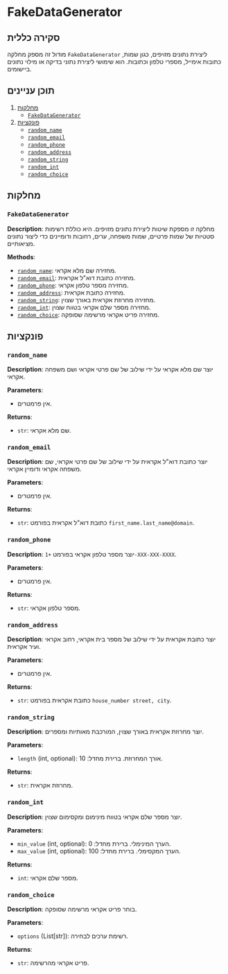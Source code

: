 # FakeDataGenerator

## סקירה כללית

מודול זה מספק מחלקה `FakeDataGenerator` ליצירת נתונים מזויפים, כגון שמות, כתובות אימייל, מספרי טלפון וכתובות. הוא שימושי ליצירת נתוני בדיקה או מילוי נתונים ביישומים.

## תוכן עניינים

1. [מחלקות](#מחלקות)
   - [`FakeDataGenerator`](#FakeDataGenerator)
2. [פונקציות](#פונקציות)
   - [`random_name`](#random_name)
   - [`random_email`](#random_email)
   - [`random_phone`](#random_phone)
   - [`random_address`](#random_address)
   - [`random_string`](#random_string)
   - [`random_int`](#random_int)
   - [`random_choice`](#random_choice)

## מחלקות

### `FakeDataGenerator`

**Description**: מחלקה זו מספקת שיטות ליצירת נתונים מזויפים. היא כוללת רשימות סטטיות של שמות פרטיים, שמות משפחה, ערים, רחובות ודומיינים כדי ליצור נתונים מציאותיים.

**Methods**:
- [`random_name`](#random_name): מחזירה שם מלא אקראי.
- [`random_email`](#random_email): מחזירה כתובת דוא"ל אקראית.
- [`random_phone`](#random_phone): מחזירה מספר טלפון אקראי.
- [`random_address`](#random_address): מחזירה כתובת אקראית.
- [`random_string`](#random_string): מחזירה מחרוזת אקראית באורך שצוין.
- [`random_int`](#random_int): מחזירה מספר שלם אקראי בטווח שצוין.
- [`random_choice`](#random_choice): מחזירה פריט אקראי מרשימה שסופקה.

## פונקציות

### `random_name`

**Description**: יוצר שם מלא אקראי על ידי שילוב של שם פרטי אקראי ושם משפחה אקראי.

**Parameters**:
- אין פרמטרים.

**Returns**:
- `str`: שם מלא אקראי.

### `random_email`

**Description**: יוצר כתובת דוא"ל אקראית על ידי שילוב של שם פרטי אקראי, שם משפחה אקראי ודומיין אקראי.

**Parameters**:
- אין פרמטרים.

**Returns**:
- `str`: כתובת דוא"ל אקראית בפורמט `first_name.last_name@domain`.

### `random_phone`

**Description**: יוצר מספר טלפון אקראי בפורמט `+1-XXX-XXX-XXXX`.

**Parameters**:
- אין פרמטרים.

**Returns**:
- `str`: מספר טלפון אקראי.

### `random_address`

**Description**: יוצר כתובת אקראית על ידי שילוב של מספר בית אקראי, רחוב אקראי ועיר אקראית.

**Parameters**:
- אין פרמטרים.

**Returns**:
- `str`: כתובת אקראית בפורמט `house_number street, city`.

### `random_string`

**Description**: יוצר מחרוזת אקראית באורך שצוין, המורכבת מאותיות ומספרים.

**Parameters**:
- `length` (int, optional): אורך המחרוזת. ברירת מחדל: 10.

**Returns**:
- `str`: מחרוזת אקראית.

### `random_int`

**Description**: יוצר מספר שלם אקראי בטווח מינימום ומקסימום שצוין.

**Parameters**:
- `min_value` (int, optional): הערך המינימלי. ברירת מחדל: 0.
- `max_value` (int, optional): הערך המקסימלי. ברירת מחדל: 100.

**Returns**:
- `int`: מספר שלם אקראי.

### `random_choice`

**Description**: בוחר פריט אקראי מרשימה שסופקה.

**Parameters**:
- `options` (List[str]): רשימת ערכים לבחירה.

**Returns**:
- `str`: פריט אקראי מהרשימה.
